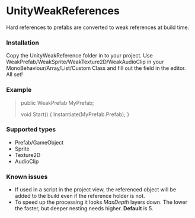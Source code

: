 # UnityWeakReferences
Hard references to prefabs are converted to weak references at build time.

### Installation
Copy the UnityWeakReference folder in to your project. Use WeakPrefab/WeakSprite/WeakTexture2D/WeakAudioClip in your MonoBehaviour/Array/List/Custom Class and fill out the field in the editor. All set!

### Example
> public WeakPrefab MyPrefab;
>
> void Start()
> {
>  Instantiate(MyPrefab.Prefab);
> }

### Supported types
- Prefab/GameObject
- Sprite
- Texture2D
- AudioClip

### Known issues
- If used in a script in the project view, the referenced object will be added to the build even if the reference holder is not.
- To speed up the processing it looks _MaxDepth_ layers down. The lower the faster, but deeper nesting needs higher. __Default__ is 5.
